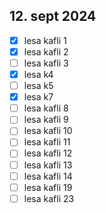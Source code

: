 ## 12. sept 2024
- [x] lesa kafli 1 
- [x] lesa kafli 2
- [ ] lesa kafli 3
- [x] lesa k4
- [ ] lesa k5
- [x] lesa k7 
- [ ] lesa kafli 8
- [ ] lesa kafli 9
- [ ] lesa kafli 10
- [ ] lesa kafli 11
- [ ] lesa kafli 12
- [ ] lesa kafli 13
- [ ] lesa kafli 14
- [ ] lesa kafli 19
- [ ] lesa kafli 23
